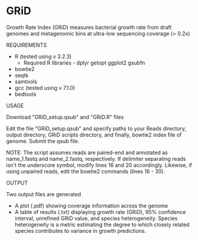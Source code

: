 # GRiD
Growth Rate Index (GRiD) measures bacterial growth rate from draft genomes and metagenomic bins at ultra-low sequencing coverage (> 0.2x)

REQUIREMENTS
- R (tested using v 3.2.3) 
    - Required R libraries - 
    dplyr
    getopt
    ggplot2
    gsubfn
- bowtie2
- seqtk
- samtools
- gcc (tested using v 7.1.0)
- bedtools
    

USAGE

Download "GRiD_setup.qsub" and "GRiD.R" files 

Edit the file "GRiD_setup.qsub" and specify paths to your Reads directory, output directory, GRiD scripts directory, and finally, bowtie2 index file of genome. Submit the qsub file.

NOTE: The script assumes reads are paired-end and annotated as name_1.fastq and name_2.fastq, respectively. If delimiter separating reads isn't the underscore symbol, modify lines 16 and 20 accordingly. Likewise, if using unpaired reads, edit the bowtie2 commands (lines 16 - 30).

OUTPUT

Two output files are generated
- A plot (.pdf) showing coverage information across the genome 
- A table of results (.txt) displaying growth rate (GRiD), 95% confidence interval, unrefined GRiD value, and species heterogeneity. Species heterogeneity is a metric estimating the degree to which closely related species contributes to variance in growth predictions. 
